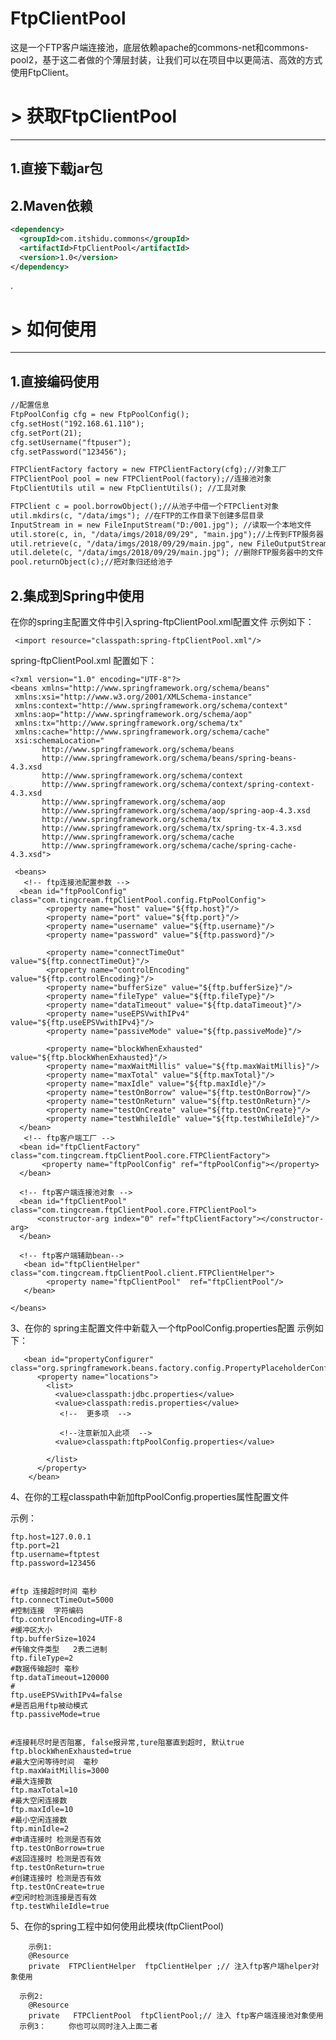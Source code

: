 # FtpClientPool
这是一个FTP客户端连接池，底层依赖apache的commons-net和commons-pool2，基于这二者做的个薄层封装，让我们可以在项目中以更简洁、高效的方式使用FtpClient。
# > 获取FtpClientPool
----
## 1.直接下载jar包

## 2.Maven依赖
```xml
<dependency>
  <groupId>com.itshidu.commons</groupId>
  <artifactId>FtpClientPool</artifactId>
  <version>1.0</version>
</dependency>
```
.
# > 如何使用
----
## 1.直接编码使用
```xml
//配置信息
FtpPoolConfig cfg = new FtpPoolConfig();
cfg.setHost("192.168.61.110");
cfg.setPort(21);
cfg.setUsername("ftpuser");
cfg.setPassword("123456");

FTPClientFactory factory = new FTPClientFactory(cfg);//对象工厂
FTPClientPool pool = new FTPClientPool(factory);//连接池对象
FtpClientUtils util = new FtpClientUtils(); //工具对象

FTPClient c = pool.borrowObject();//从池子中借一个FTPClient对象
util.mkdirs(c, "/data/imgs"); //在FTP的工作目录下创建多层目录
InputStream in = new FileInputStream("D:/001.jpg"); //读取一个本地文件
util.store(c, in, "/data/imgs/2018/09/29", "main.jpg");//上传到FTP服务器
util.retrieve(c, "/data/imgs/2018/09/29/main.jpg", new FileOutputStream("F:/002.jpg"));//从FTP服务器取回文件
util.delete(c, "/data/imgs/2018/09/29/main.jpg"); //删除FTP服务器中的文件
pool.returnObject(c);//把对象归还给池子

```


## 2.集成到Spring中使用
在你的spring主配置文件中引入spring-ftpClientPool.xml配置文件
	    示例如下：   
      
	 <import resource="classpath:spring-ftpClientPool.xml"/>
   
   spring-ftpClientPool.xml 配置如下：
   
   ```
   <?xml version="1.0" encoding="UTF-8"?>
<beans xmlns="http://www.springframework.org/schema/beans"
	xmlns:xsi="http://www.w3.org/2001/XMLSchema-instance"
	xmlns:context="http://www.springframework.org/schema/context"
	xmlns:aop="http://www.springframework.org/schema/aop"
	xmlns:tx="http://www.springframework.org/schema/tx"
    xmlns:cache="http://www.springframework.org/schema/cache"
	xsi:schemaLocation="
          http://www.springframework.org/schema/beans
          http://www.springframework.org/schema/beans/spring-beans-4.3.xsd
          http://www.springframework.org/schema/context
          http://www.springframework.org/schema/context/spring-context-4.3.xsd
          http://www.springframework.org/schema/aop
          http://www.springframework.org/schema/aop/spring-aop-4.3.xsd
          http://www.springframework.org/schema/tx
          http://www.springframework.org/schema/tx/spring-tx-4.3.xsd
          http://www.springframework.org/schema/cache
          http://www.springframework.org/schema/cache/spring-cache-4.3.xsd">
    
    <beans>
      <!-- ftp连接池配置参数 -->
     <bean id="ftpPoolConfig" class="com.tingcream.ftpClientPool.config.FtpPoolConfig">
           <property name="host" value="${ftp.host}"/>
           <property name="port" value="${ftp.port}"/>
           <property name="username" value="${ftp.username}"/>
           <property name="password" value="${ftp.password}"/>
           
           <property name="connectTimeOut" value="${ftp.connectTimeOut}"/>
           <property name="controlEncoding" value="${ftp.controlEncoding}"/>
           <property name="bufferSize" value="${ftp.bufferSize}"/>
           <property name="fileType" value="${ftp.fileType}"/>
           <property name="dataTimeout" value="${ftp.dataTimeout}"/>
           <property name="useEPSVwithIPv4" value="${ftp.useEPSVwithIPv4}"/>
           <property name="passiveMode" value="${ftp.passiveMode}"/>
           
           <property name="blockWhenExhausted" value="${ftp.blockWhenExhausted}"/>
           <property name="maxWaitMillis" value="${ftp.maxWaitMillis}"/>
           <property name="maxTotal" value="${ftp.maxTotal}"/>
           <property name="maxIdle" value="${ftp.maxIdle}"/>
           <property name="testOnBorrow" value="${ftp.testOnBorrow}"/>
           <property name="testOnReturn" value="${ftp.testOnReturn}"/>
           <property name="testOnCreate" value="${ftp.testOnCreate}"/>
           <property name="testWhileIdle" value="${ftp.testWhileIdle}"/>
     </bean>
      <!-- ftp客户端工厂 -->
     <bean id="ftpClientFactory" class="com.tingcream.ftpClientPool.core.FTPClientFactory">
          <property name="ftpPoolConfig" ref="ftpPoolConfig"></property>
     </bean>
     
     <!-- ftp客户端连接池对象 -->
     <bean id="ftpClientPool" class="com.tingcream.ftpClientPool.core.FTPClientPool">
         <constructor-arg index="0" ref="ftpClientFactory"></constructor-arg>
     </bean> 
    
     <!-- ftp客户端辅助bean-->
      <bean id="ftpClientHelper" class="com.tingcream.ftpClientPool.client.FTPClientHelper">
           <property name="ftpClientPool"  ref="ftpClientPool"/>
      </bean>
     
</beans>
 ```
  
  
 
3、在你的 spring主配置文件中新载入一个ftpPoolConfig.properties配置
	    示例如下：
      
	   <bean id="propertyConfigurer" class="org.springframework.beans.factory.config.PropertyPlaceholderConfigurer"> 
		  <property name="locations"> 
		    <list> 
		      <value>classpath:jdbc.properties</value> 
		      <value>classpath:redis.properties</value> 
		       <!--  更多项  -->
		       
		       <!--注意新加入此项  -->
		      <value>classpath:ftpPoolConfig.properties</value> 
		      
		    </list> 
		  </property> 
		</bean>
4、在你的工程classpath中新加ftpPoolConfig.properties属性配置文件

示例：  

```
ftp.host=127.0.0.1
ftp.port=21
ftp.username=ftptest
ftp.password=123456

 
#ftp 连接超时时间 毫秒
ftp.connectTimeOut=5000
#控制连接  字符编码
ftp.controlEncoding=UTF-8
#缓冲区大小
ftp.bufferSize=1024
#传输文件类型   2表二进制
ftp.fileType=2
#数据传输超时 毫秒
ftp.dataTimeout=120000
#
ftp.useEPSVwithIPv4=false
#是否启用ftp被动模式
ftp.passiveMode=true


#连接耗尽时是否阻塞, false报异常,ture阻塞直到超时, 默认true
ftp.blockWhenExhausted=true
#最大空闲等待时间  毫秒
ftp.maxWaitMillis=3000
#最大连接数
ftp.maxTotal=10
#最大空闲连接数
ftp.maxIdle=10
#最小空闲连接数
ftp.minIdle=2
#申请连接时 检测是否有效
ftp.testOnBorrow=true
#返回连接时 检测是否有效
ftp.testOnReturn=true
#创建连接时 检测是否有效
ftp.testOnCreate=true
#空闲时检测连接是否有效  
ftp.testWhileIdle=true
```

5、在你的spring工程中如何使用此模块(ftpClientPool)

	    示例1:           
	    @Resource  
	    private  FTPClientHelper  ftpClientHelper ;// 注入ftp客户端helper对象使用
      
	  示例2:    
	    @Resource
	    private   FTPClientPool  ftpClientPool;// 注入 ftp客户端连接池对象使用
	  示例3：     你也可以同时注入上面二者
	  
